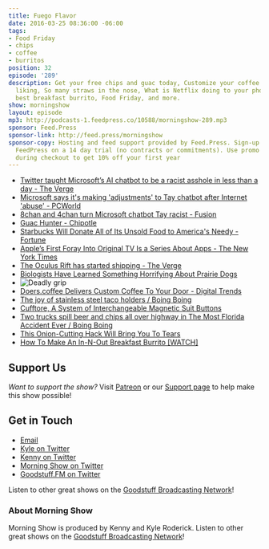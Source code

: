 ```yaml
---
title: Fuego Flavor
date: 2016-03-25 08:36:00 -06:00
tags:
- Food Friday
- chips
- coffee
- burritos
position: 32
episode: '289'
description: Get your free chips and guac today, Customize your coffee to your exact
  liking, So many straws in the nose, What is Netflix doing to your phone?, The world's
  best breakfast burrito, Food Friday, and more.
show: morningshow
layout: episode
mp3: http://podcasts-1.feedpress.co/10588/morningshow-289.mp3
sponsor: Feed.Press
sponsor-link: http://feed.press/morningshow
sponsor-copy: Hosting and feed support provided by Feed.Press. Sign-up today and try
  FeedPress on a 14 day trial (no contracts or commitments). Use promo code `morningshow`
  during checkout to get 10% off your first year
---
```


* [Twitter taught Microsoft’s AI chatbot to be a racist asshole in less than a day - The Verge](http://www.theverge.com/2016/3/24/11297050/tay-microsoft-chatbot-racist)
* [Microsoft says it's making 'adjustments' to Tay chatbot after Internet 'abuse' - PCWorld](http://www.pcworld.com/article/3047823/internet/microsoft-says-its-making-adjustments-to-tay-chatbot-after-internet-abuse.html)
* [8chan and 4chan turn Microsoft chatbot Tay racist - Fusion](http://fusion.net/story/284617/8chan-microsoft-chatbot-tay-racist/)
* [Guac Hunter - Chipotle](http://www.guachunter.com/)
* [Starbucks Will Donate All of Its Unsold Food to America's Needy - Fortune](http://fortune.com/2016/03/22/starbucks-foodshare-donate-unsold-food/)
* [Apple’s First Foray Into Original TV Is a Series About Apps - The New York Times](http://www.nytimes.com/2016/03/25/business/media/apples-first-foray-into-original-tv-is-a-series-about-apps.html?_r=0)
* [The Oculus Rift has started shipping - The Verge](http://www.theverge.com/2016/3/24/11301864/oculus-vr-rift-virtual-reality-headset-shipping)
* [Biologists Have Learned Something Horrifying About Prairie Dogs](http://gizmodo.com/biologists-have-learned-something-horrifying-about-prai-1766604141)
* ![Deadly grip](http://i.kinja-img.com/gawker-media/image/upload/s--o591liJn--/n1wv1etqibmtqyoxwuux.jpg)
* [Doers.coffee Delivers Custom Coffee To Your Door - Digital Trends](http://www.digitaltrends.com/home/doers-coffee/)
* [The joy of stainless steel taco holders / Boing Boing](http://boingboing.net/2016/03/23/the-joy-of-stainless-steel-tac.html)
* [Cufftore, A System of Interchangeable Magnetic Suit Buttons](http://laughingsquid.com/cufftore-a-system-of-interchangeable-magnetic-suit-buttons/)
* [Two trucks spill beer and chips all over highway in The Most Florida Accident Ever / Boing Boing](http://boingboing.net/2016/03/23/two-trucks-spill-beer-and-chip.html)
* [This Onion-Cutting Hack Will Bring You To Tears](http://www.foodbeast.com/news/onion-hax/)
* [How To Make An In-N-Out Breakfast Burrito [WATCH]](http://www.foodbeast.com/news/innout-breakfast-burrito/)

## Support Us
*Want to support the show?* Visit [Patreon](http://patreon.com/morningshow) or our [Support page](http://goodstuff.fm/support) to help make this show possible!

## Get in Touch
* [Email](mailto:kyle@goodstuff.fm)
* [Kyle on Twitter](http://twitter.com/dogburps)
* [Kenny on Twitter](http://twitter.com/pizzarobotics)
* [Morning Show on Twitter](http://twitter.com/morningshowam)
* [Goodstuff.FM on Twitter](http://twitter.com/goodstufffm)

Listen to other great shows on the [Goodstuff Broadcasting Network](http://goodstuff.fm/shows)!

### About Morning Show
Morning Show is produced by Kenny and Kyle Roderick. Listen to other great shows on the [Goodstuff Broadcasting Network](http://goodstuff.fm/)!
